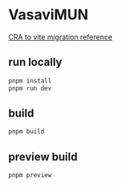 # VasaviMUN

[CRA to vite migration reference](https://www.robinwieruch.de/vite-create-react-app/)

## run locally
```bash
pnpm install
pnpm run dev
```

## build
```bash
pnpm build
```

## preview build
```bash
pnpm preview
```
